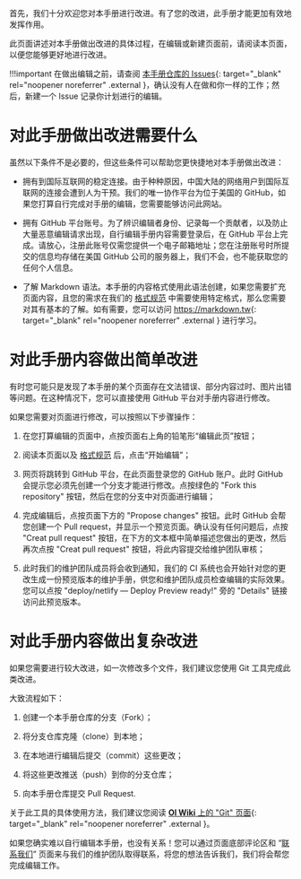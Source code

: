 首先，我们十分欢迎您对本手册进行改进。有了您的改进，此手册才能更加有效地发挥作用。

此页面讲述对本手册做出改进的具体过程，在编辑或新建页面前，请阅读本页面，以便您能够更好地进行改进。

!!!important
    在做出编辑之前，请查阅 [本手册仓库的 Issues](https://github.com/su-gzno3ms/tech-guide/issues){: target="_blank" rel="noopener noreferrer" .external }，确认没有人在做和你一样的工作；然后，新建一个 Issue 记录你计划进行的编辑。

# 对此手册做出改进需要什么
虽然以下条件不是必要的，但这些条件可以帮助您更快捷地对本手册做出改进：

- 拥有到国际互联网的稳定连接。由于种种原因，中国大陆的网络用户到国际互联网的连接会遭到人为干预。我们的唯一协作平台为位于美国的 GitHub，如果您打算自行完成对手册的编辑，您需要能够访问此网站。

- 拥有 GitHub 平台账号。为了辨识编辑者身份、记录每一个贡献者，以及防止大量恶意编辑请求出现，自行编辑手册内容需要登录后，在 GitHub 平台上完成。请放心，注册此账号仅需您提供一个电子邮箱地址；您在注册账号时所提交的信息均存储在美国 GitHub 公司的服务器上，我们不会，也不能获取您的任何个人信息。

- 了解 Markdown 语法。本手册的内容格式使用此语法创建，如果您需要扩充页面内容，且您的需求在我们的 [格式规范](/format-specifications) 中需要使用特定格式，那么您需要对其有基本的了解。如有需要，您可以访问 <https://markdown.tw>{: target="_blank" rel="noopener noreferrer" .external } 进行学习。

# 对此手册内容做出简单改进
有时您可能只是发现了本手册的某个页面存在文法错误、部分内容过时、图片出错等问题。在这种情况下，您可以直接使用 GitHub 平台对手册内容进行修改。

如果您需要对页面进行修改，可以按照以下步骤操作：

1. 在您打算编辑的页面中，点按页面右上角的铅笔形“编辑此页”按钮；

2. 阅读本页面以及 [格式规范](/format-specifications) 后，点击“开始编辑”；

3. 网页将跳转到 GitHub 平台，在此页面登录您的 GitHub 账户。此时 GitHub 会提示您必须先创建一个分支才能进行修改。点按绿色的 "Fork this repository" 按钮，然后在您的分支中对页面进行编辑；

4. 完成编辑后，点按页面下方的 "Propose changes" 按钮。此时 GitHub 会帮您创建一个 Pull request，并显示一个预览页面。确认没有任何问题后，点按 "Creat pull request" 按钮，在下方的文本框中简单描述您做出的更改，然后再次点按 "Creat pull request" 按钮，将此内容提交给维护团队审核；

5. 此时我们的维护团队成员将会收到通知，我们的 CI 系统也会开始针对您的更改生成一份预览版本的维护手册，供您和维护团队成员检查编辑的实际效果。您可以点按 "deploy/netlify — Deploy Preview ready!" 旁的 "Details" 链接访问此预览版本。

# 对此手册内容做出复杂改进
如果您需要进行较大改进，如一次修改多个文件，我们建议您使用 Git 工具完成此类改进。

大致流程如下：

1. 创建一个本手册仓库的分支（Fork）；

2. 将分支仓库克隆（clone）到本地；

3. 在本地进行编辑后提交（commit）这些更改；

4. 将这些更改推送（push）到你的分支仓库；

5. 向本手册仓库提交 Pull Request.

关于此工具的具体使用方法，我们建议您阅读 [**OI Wiki** 上的 "Git" 页面](https://oi-wiki.org/tools/git/){: target="_blank" rel="noopener noreferrer" .external }。

如果您确实难以自行编辑本手册，也没有关系！您可以通过页面底部评论区和 “[联系我们](/contact-us)” 页面来与我们的维护团队取得联系，将您的想法告诉我们，我们将会帮您完成编辑工作。
